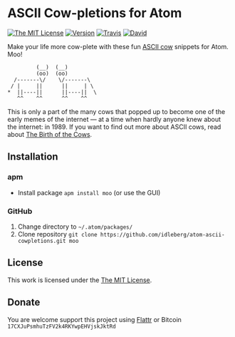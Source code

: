 # ASCII Cow-pletions for Atom

[![The MIT License](https://img.shields.io/badge/license-MIT-orange.svg?style=flat-square)](http://opensource.org/licenses/MIT)
[![Version](https://img.shields.io/apm/v/ascii-cowpletions.svg?style=flat-square)](https://atom.io/packages/ascii-cowpletions)
[![Travis](https://img.shields.io/travis/idleberg/atom-ascii-cowpletions.svg?style=flat-square)](https://travis-ci.org/idleberg/atom-ascii-cowpletions)
[![David](https://img.shields.io/david/dev/idleberg/atom-ascii-cowpletions.svg?style=flat-square)](https://david-dm.org/idleberg/atom-ascii-cowpletions#info=devDependencies)

Make your life more cow-plete with these fun [ASCII cow](https://web.archive.org/web/20010817055008/http://www.geocities.com/spunk1111/cows.htm) snippets for Atom. Moo!

             (__)  (__)         
             (oo)  (oo)         
      /-------\/    \/-------\  
     / |     ||      ||     | \ 
    *  ||----||      ||----||  \
       ^^    ^^      ^^    ^^   

This is only a part of the many cows that popped up to become one of the early memes of the internet — at a time when hardly anyone knew about the internet: in 1989. If you want to find out more about ASCII cows, read about [The Birth of the Cows](http://www.clasohm.com/cows/guide5.html).

## Installation

### apm

* Install package `apm install moo` (or use the GUI)

### GitHub

1. Change directory to `~/.atom/packages/`
2. Clone repository `git clone https://github.com/idleberg/atom-ascii-cowpletions.git moo`

## License

This work is licensed under the [The MIT License](LICENSE.md).

## Donate

You are welcome support this project using [Flattr](https://flattr.com/submit/auto?user_id=idleberg&url=https://github.com/idleberg/atom-ascii-cowpletions) or Bitcoin `17CXJuPsmhuTzFV2k4RKYwpEHVjskJktRd`